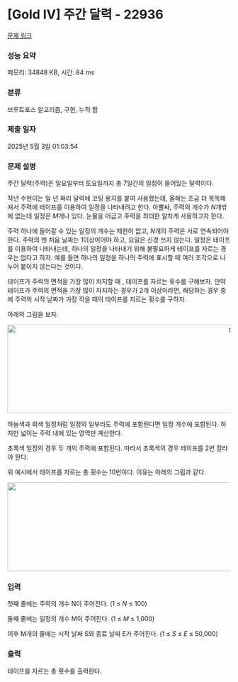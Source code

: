 # [Gold IV] 주간 달력 - 22936 

[문제 링크](https://www.acmicpc.net/problem/22936) 

### 성능 요약

메모리: 34848 KB, 시간: 84 ms

### 분류

브루트포스 알고리즘, 구현, 누적 합

### 제출 일자

2025년 5월 3일 01:03:54

### 문제 설명

<p>주간 달력(주력)은 일요일부터 토요일까지 총 7일간의 일정이 들어있는 달력이다. </p>

<p>작년 수현이는 일 년 짜리 달력에 코팅 용지를 붙여 사용했는데, 올해는 조금 더 똑똑해져서 주력에 테이프를 이용하여 일정을 나타내려고 한다. 아뿔싸, 주력의 개수가 <em>N</em>개밖에 없는데 일정은 <em>M</em>개나 있다. 눈물을 머금고 주력을 최대한 알차게 사용하고자 한다. </p>

<p>주력 하나에 들어갈 수 있는 일정의 개수는 제한이 없고, <em>N</em>개의 주력은 서로 연속되어야 한다. 주력의 맨 처음 날짜는 1이상이어야 하고, 요일은 신경 쓰지 않는다. 일정은 테이프를 이용하여 나타내는데, 하나의 일정을 나타내기 위해 불필요하게 테이프를 자르는 경우는 없다고 하자. 예를 들면 하나의 일정을 하나의 주력에 표시할 때 여러 조각으로 나누어 붙이지 않는다는 것이다. </p>

<p>테이프가 주력의 면적을 가장 많이 차지할 때 , 테이프를 자르는 횟수를 구해보자. 만약 테이프가 주력의 면적을 가장 많이 차지하는 경우가 2개 이상이라면, 해당하는 경우 중에 주력의 시작 날짜가 가장 작을 때의 테이프를 자르는 횟수를 구하자. </p>

<p>아래의 그림을 보자. </p>

<p style="text-align: center;"><img alt="예시 이미지" src="https://upload.acmicpc.net/304a2595-7fde-4db4-aa03-3260c56b9b25/" style="width: 1052px; height: 200px;"></p>

<p>하늘색과 회색 일정처럼 일정의 일부라도 주력에 포함된다면 일정 개수에 포함된다. 하지만 넓이는 주력 내에 있는 영역만 계산한다.</p>

<p>초록색 일정의 경우 두 개의 주력에 포함된다. 따라서 초록색의 경우 테이프를 2번 잘라야 한다.</p>

<p>위 예시에서 테이프를 자르는 총 횟수는 10번이다. 이유는 아래의 그림과 같다. </p>

<p style="text-align: center;"><img alt="커팅 예시" src="https://upload.acmicpc.net/6f26aa3f-c4fc-440f-9d73-397eec1c195d/" style="width: 1048px; height: 200px;"></p>

### 입력 

 <p>첫째 줄에는 주력의 개수 N이 주어진다. (1 ≤ <em>N</em> ≤ 100)</p>

<p>둘째 줄에는 일정의 개수 M이 주어진다. (1 ≤ <em>M</em> ≤ 1,000)</p>

<p>이후 M개의 줄에는 시작 날짜 S와 종료 날짜 E가 주어진다. (1 ≤ <em>S</em> ≤ <em>E</em> ≤ 50,000)</p>

### 출력 

 <p>테이프를 자르는 총 횟수를 출력한다.</p>

